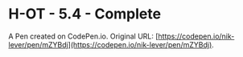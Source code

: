 # H-OT - 5.4 - Complete

A Pen created on CodePen.io. Original URL: [https://codepen.io/nik-lever/pen/mZYBdj](https://codepen.io/nik-lever/pen/mZYBdj).


